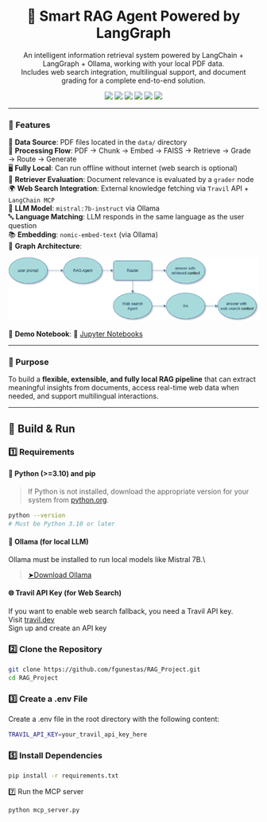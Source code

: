 <h1 align="center">🧠 Smart RAG Agent Powered by LangGraph</h1>
<p align="center">
    An intelligent information retrieval system powered by LangChain + LangGraph + Ollama, working with your local PDF data. <br>
    Includes web search integration, multilingual support, and document grading for a complete end-to-end solution.
</p>

<p align="center">
  <img src="https://img.shields.io/badge/LangChain-0.1.x-blue?logo=python">
  <img src="https://img.shields.io/badge/LangGraph-Router%20+%20Grader%20Graph-9cf?logo=graphql">
  <img src="https://img.shields.io/badge/Ollama-Mistral%207B-success?logo=chatbot">
  <img src="https://img.shields.io/badge/FAISS-Vector%20Search-brightgreen">
  <img src="https://img.shields.io/badge/WebSearch-Travil-red?logo=google">
  <img src="https://img.shields.io/badge/MultiLang-Supported-lightgrey?logo=translate">
</p>

---

### 🚀 Features

📂 **Data Source**: PDF files located in the `data/` directory  
🧩 **Processing Flow**: PDF → Chunk → Embed → FAISS → Retrieve → Grade → Route → Generate  
🖥️ **Fully Local**: Can run offline without internet (web search is optional)  
🔎 **Retriever Evaluation**: Document relevance is evaluated by a `grader` node  
🌍 **Web Search Integration**: External knowledge fetching via `Travil` API + `LangChain MCP`  
🧠 **LLM Model**: `mistral:7b-instruct` via Ollama  
🔤 **Language Matching**: LLM responds in the same language as the user question  
📚 **Embedding**: `nomic-embed-text` (via Ollama)  
🧠 **Graph Architecture**:  


![Test Image 1](https://github.com/fgunestas/RAG_Project/blob/main/graph.png)

📓 **Demo Notebook**: 📖 [Jupyter Notebooks](https://nbviewer.org/github/fgunestas/RAG_Project/blob/main/test_notebook.ipynb)

---

### 🎯 Purpose

To build a **flexible, extensible, and fully local RAG pipeline** that can extract meaningful insights from documents, access real-time web data when needed, and support multilingual interactions.

---
## 🚧 Build & Run

### 1️⃣ Requirements

#### 🐍 Python (>=3.10) and pip

> If Python is not installed, download the appropriate version for your system from [python.org](https://www.python.org/downloads/).
```bash
python --version
# Must be Python 3.10 or later
```

#### 🧠 Ollama (for local LLM)
 Ollama must be installed to run local models like Mistral 7B.\
>[➤Download Ollama](https://ollama.com/download)

#### 🌐 Travil API Key (for Web Search)
If you want to enable web search fallback, you need a Travil API key.\
Visit [travil.dev](travil.dev)\
Sign up and create an API key

### 2️⃣ Clone the Repository
```bash
git clone https://github.com/fgunestas/RAG_Project.git
cd RAG_Project
```
### 3️⃣ Create a .env File
Create a .env file in the root directory with the following content:
```bash
TRAVIL_API_KEY=your_travil_api_key_here
```
### 5️⃣ Install Dependencies
```bash
pip install -r requirements.txt
```
7️⃣ Run the MCP server
```bash
python mcp_server.py
```